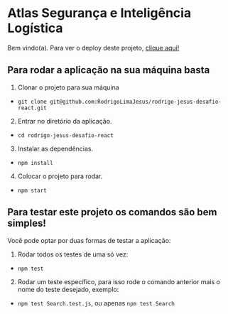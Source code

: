 # Atlas Segurança e Inteligência Logística

Bem vindo(a).
Para ver o deploy deste projeto, [clique aqui!](https://atlas-rodrigolimajesus.vercel.app/)

## Para rodar a aplicação na sua máquina basta

1. Clonar o projeto para sua máquina

- `git clone git@github.com:RodrigoLimaJesus/rodrigo-jesus-desafio-react.git`

2. Entrar no diretório da aplicação.

- `cd rodrigo-jesus-desafio-react`

3. Instalar as dependências.

- `npm install`

4. Colocar o projeto para rodar.

- `npm start`

## Para testar este projeto os comandos são bem simples!

Você pode optar por duas formas de testar a aplicação:

1. Rodar todos os testes de uma só vez:

- `npm test`

2. Rodar um teste específico, para isso rode o comando anterior mais o nome do teste desejado, exemplo:

- `npm test Search.test.js`, ou apenas `npm test Search`
